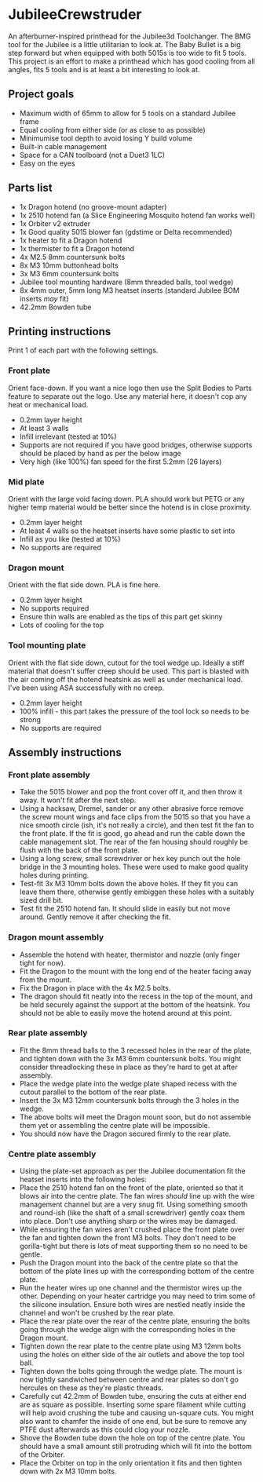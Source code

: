 # JubileeCrewstruder
An afterburner-inspired printhead for the Jubilee3d Toolchanger.
The BMG tool for the Jubilee is a little utilitarian to look at. The Baby Bullet is a big step forward but when equipped with both 5015s is too wide to fit 5 tools.
This project is an effort to make a printhead which has good cooling from all angles, fits 5 tools and is at least a bit interesting to look at.

## Project goals
- Maximum width of 65mm to allow for 5 tools on a standard Jubilee frame
- Equal cooling from either side (or as close to as possible)
- Minimumise tool depth to avoid losing Y build volume
- Built-in cable management
- Space for a CAN toolboard (not a Duet3 1LC)
- Easy on the eyes

## Parts list
- 1x Dragon hotend (no groove-mount adapter)
- 1x 2510 hotend fan (a Slice Engineering Mosquito hotend fan works well)
- 1x Orbiter v2 extruder
- 1x Good quality 5015 blower fan (gdstime or Delta recommended)
- 1x heater to fit a Dragon hotend
- 1x thermister to fit a Dragon hotend
- 4x M2.5 8mm countersunk bolts
- 8x M3 10mm buttonhead bolts
- 3x M3 6mm countersunk bolts
- Jubilee tool mounting hardware (8mm threaded balls, tool wedge)
- 8x 4mm outer, 5mm long M3 heatset inserts (standard Jubilee BOM inserts _may_ fit)
- 42.2mm Bowden tube

## Printing instructions
Print 1 of each part with the following settings.

### Front plate
Orient face-down.
If you want a nice logo then use the Split Bodies to Parts feature to separate out the logo.
Use any material here, it doesn't cop any heat or mechanical load.
- 0.2mm layer height
- At least 3 walls
- Infill irrelevant (tested at 10%)
- Supports are not required if you have good bridges, otherwise supports should be placed by hand as per the below image
- Very high (like 100%) fan speed for the first 5.2mm (26 layers)

### Mid plate
Orient with the large void facing down.
PLA should work but PETG or any higher temp material would be better since the hotend is in close proximity.
- 0.2mm layer height
- At least 4 walls so the heatset inserts have some plastic to set into
- Infill as you like (tested at 10%)
- No supports are required

### Dragon mount
Orient with the flat side down.
PLA is fine here.
- 0.2mm layer height
- No supports required
- Ensure thin walls are enabled as the tips of this part get skinny
- Lots of cooling for the top

### Tool mounting plate
Orient with the flat side down, cutout for the tool wedge up.
Ideally a stiff material that doesn't suffer creep should be used. This part is blasted with the air coming off the hotend heatsink as well as under mechanical load. I've been using ASA successfully with no creep.
- 0.2mm layer height
- 100% infill - this part takes the pressure of the tool lock so needs to be strong
- No supports are required


## Assembly instructions
### Front plate assembly
- Take the 5015 blower and pop the front cover off it, and then throw it away. It won't fit after the next step.
- Using a hacksaw, Dremel, sander or any other abrasive force remove the screw mount wings and face clips from the 5015 so that you have a nice smooth circle (ish, it's not really a circle), and then test fit the fan to the front plate. If the fit is good, go ahead and run the cable down the cable management slot. The rear of the fan housing should roughly be flush with the back of the front plate.
- Using a long screw, small screwdriver or hex key punch out the hole bridge in the 3 mounting holes. These were used to make good quality holes during printing.
- Test-fit 3x M3 10mm bolts down the above holes. If they fit you can leave them there, otherwise gently embiggen these holes with a suitably sized drill bit.
- Test fit the 2510 hotend fan. It should slide in easily but not move around. Gently remove it after checking the fit.

### Dragon mount assembly
- Assemble the hotend with heater, thermistor and nozzle (only finger tight for now).
- Fit the Dragon to the mount with the long end of the heater facing away from the mount.
- Fix the Dragon in place with the 4x M2.5 bolts.
- The dragon should fit neatly into the recess in the top of the mount, and be held securely against the support at the bottom of the heatsink. You should not be able to easily move the hotend around at this point.

### Rear plate assembly
- Fit the 8mm thread balls to the 3 recessed holes in the rear of the plate, and tighten down with the 3x M3 6mm countersunk bolts. You might consider threadlocking these in place as they're hard to get at after assembly.
- Place the wedge plate into the wedge plate shaped recess with the cutout parallel to the bottom of the rear plate.
- Insert the 3x M3 12mm countersunk bolts through the 3 holes in the wedge.
- The above bolts will meet the Dragon mount soon, but do not assemble them yet or assembling the centre plate will be impossible.
- You should now have the Dragon secured firmly to the rear plate.

### Centre plate assembly
- Using the plate-set approach as per the Jubilee documentation fit the heatset inserts into the following holes:
- Place the 2510 hotend fan on the front of the plate, oriented so that it blows air into the centre plate. The fan wires _should_ line up with the wire management channel but are a very snug fit. Using something smooth and round-ish (like the shaft of a small screwdriver) gently coax them into place. Don't use anything sharp or the wires may be damaged.
- While ensuring the fan wires aren't crushed place the front plate over the fan and tighten down the front M3 bolts. They don't need to be gorilla-tight but there is lots of meat supporting them so no need to be gentle.
- Push the Dragon mount into the back of the centre plate so that the bottom of the plate lines up with the corresponding bottom of the centre plate.
- Run the heater wires up one channel and the thermistor wires up the other. Depending on your heater cartridge you may need to trim some of the silicone insulation. Ensure both wires are nestled neatly inside the channel and won't be crushed by the rear plate.
- Place the rear plate over the rear of the centre plate, ensuring the bolts going through the wedge align with the corresponding holes in the Dragon mount.
- Tighten down the rear plate to the centre plate using M3 12mm bolts using the holes on either side of the air outlets and above the top tool ball.
- Tighten down the bolts going through the wedge plate. The mount is now tightly sandwiched between centre and rear plates so don't go hercules on these as they're plastic threads.
- Carefully cut 42.2mm of Bowden tube, ensuring the cuts at either end are as square as possible. Inserting some spare filament while cutting will help avoid crushing the tube and causing un-square cuts. You might also want to chamfer the inside of one end, but be sure to remove any PTFE dust afterwards as this could clog your nozzle.
- Shove the Bowden tube down the hole on top of the centre plate. You should have a small amount still protruding which will fit into the bottom of the Orbiter.
- Place the Orbiter on top in the only orientation it fits and then tighten down with 2x M3 10mm bolts.



